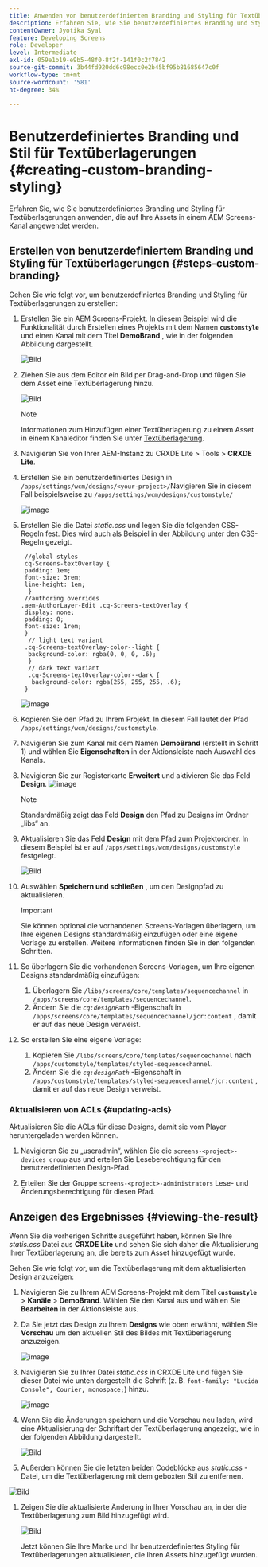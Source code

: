 ```yaml
---
title: Anwenden von benutzerdefiniertem Branding und Styling für Textüberlagerungen
description: Erfahren Sie, wie Sie benutzerdefiniertes Branding und Styling für Textüberlagerungen anwenden, die auf Assets in einem AEM Screens-Kanal angewendet werden.
contentOwner: Jyotika Syal
feature: Developing Screens
role: Developer
level: Intermediate
exl-id: 059e1b19-e9b5-48f0-8f2f-141f0c2f7842
source-git-commit: 3b44fd920dd6c98ecc0e2b45bf95b81685647c0f
workflow-type: tm+mt
source-wordcount: '581'
ht-degree: 34%

---
```


# Benutzerdefiniertes Branding und Stil für Textüberlagerungen {#creating-custom-branding-styling}

Erfahren Sie, wie Sie benutzerdefiniertes Branding und Styling für Textüberlagerungen anwenden, die auf Ihre Assets in einem AEM Screens-Kanal angewendet werden.

## Erstellen von benutzerdefiniertem Branding und Styling für Textüberlagerungen {#steps-custom-branding}

Gehen Sie wie folgt vor, um benutzerdefiniertes Branding und Styling für Textüberlagerungen zu erstellen:

1. Erstellen Sie ein AEM Screens-Projekt. In diesem Beispiel wird die Funktionalität durch Erstellen eines Projekts mit dem Namen **`customstyle`** und einen Kanal mit dem Titel **DemoBrand** , wie in der folgenden Abbildung dargestellt.

   ![Bild](/help/user-guide/assets/custom-brand/custom-brand1.png)

1. Ziehen Sie aus dem Editor ein Bild per Drag-and-Drop und fügen Sie dem Asset eine Textüberlagerung hinzu.

   ![Bild](/help/user-guide/assets/custom-brand/custom-brand2.png)

   >[!NOTE]
   >Informationen zum Hinzufügen einer Textüberlagerung zu einem Asset in einem Kanaleditor finden Sie unter [Textüberlagerung](/help/user-guide/text-overlay.md).

1. Navigieren Sie von Ihrer AEM-Instanz zu CRXDE Lite > Tools > **CRXDE Lite**.

1. Erstellen Sie ein benutzerdefiniertes Design in `/apps/settings/wcm/designs/<your-project>/`Navigieren Sie in diesem Fall beispielsweise zu `/apps/settings/wcm/designs/customstyle/`

   ![image](/help/user-guide/assets/custom-brand/custom-brand3.png)

1. Erstellen Sie die Datei *static.css* und legen Sie die folgenden CSS-Regeln fest. Dies wird auch als Beispiel in der Abbildung unter den CSS-Regeln gezeigt.

   ```shell
    //global styles
    cq-Screens-textOverlay {
    padding: 1em;
    font-size: 3rem;
    line-height: 1em;
     }
    //authoring overrides
   .aem-AuthorLayer-Edit .cq-Screens-textOverlay {
    display: none;
    padding: 0;
    font-size: 1rem;
    }
     // light text variant
    .cq-Screens-textOverlay-color--light {
     background-color: rgba(0, 0, 0, .6);
     }
     // dark text variant
     .cq-Screens-textOverlay-color--dark {
      background-color: rgba(255, 255, 255, .6);
    }
   ```

   ![image](/help/user-guide/assets/custom-brand/custom-brand4.png)

1. Kopieren Sie den Pfad zu Ihrem Projekt. In diesem Fall lautet der Pfad `/apps/settings/wcm/designs/customstyle`.

1. Navigieren Sie zum Kanal mit dem Namen **DemoBrand** (erstellt in Schritt 1) und wählen Sie **Eigenschaften** in der Aktionsleiste nach Auswahl des Kanals.

1. Navigieren Sie zur Registerkarte **Erweitert** und aktivieren Sie das Feld **Design**.
   ![image](/help/user-guide/assets/custom-brand/custom-brand5.png)

   >[!NOTE]
   >Standardmäßig zeigt das Feld **Design** den Pfad zu Designs im Ordner „libs“ an.

1. Aktualisieren Sie das Feld **Design** mit dem Pfad zum Projektordner. In diesem Beispiel ist er auf `/apps/settings/wcm/designs/customstyle` festgelegt.

   ![Bild](/help/user-guide/assets/custom-brand/custom-brand6.png)

1. Auswählen **Speichern und schließen** , um den Designpfad zu aktualisieren.

   >[!IMPORTANT]
   >Sie können optional die vorhandenen Screens-Vorlagen überlagern, um Ihre eigenen Designs standardmäßig einzufügen oder eine eigene Vorlage zu erstellen. Weitere Informationen finden Sie in den folgenden Schritten.

1. So überlagern Sie die vorhandenen Screens-Vorlagen, um Ihre eigenen Designs standardmäßig einzufügen:

   1. Überlagern Sie `/libs/screens/core/templates/sequencechannel` in `/apps/screens/core/templates/sequencechannel`.
   1. Ändern Sie die *`cq:designPath`* -Eigenschaft in `/apps/screens/core/templates/sequencechannel/jcr:content` , damit er auf das neue Design verweist.

1. So erstellen Sie eine eigene Vorlage:
   1. Kopieren Sie `/libs/screens/core/templates/sequencechannel` nach `/apps/customstyle/templates/styled-sequencechannel`.
   1. Ändern Sie die *`cq:designPath`* -Eigenschaft in `/apps/customstyle/templates/styled-sequencechannel/jcr:content` , damit er auf das neue Design verweist.


### Aktualisieren von ACLs {#updating-acls}

Aktualisieren Sie die ACLs für diese Designs, damit sie vom Player heruntergeladen werden können.

1. Navigieren Sie zu „useradmin“, wählen Sie die `screens-<project>-devices group` aus und erteilen Sie Leseberechtigung für den benutzerdefinierten Design-Pfad.

1. Erteilen Sie der Gruppe `screens-<project>-administrators` Lese- und Änderungsberechtigung für diesen Pfad.

## Anzeigen des Ergebnisses {#viewing-the-result}

Wenn Sie die vorherigen Schritte ausgeführt haben, können Sie Ihre *statis.css* Datei aus **CRXDE Lite** und sehen Sie sich daher die Aktualisierung Ihrer Textüberlagerung an, die bereits zum Asset hinzugefügt wurde.

Gehen Sie wie folgt vor, um die Textüberlagerung mit dem aktualisierten Design anzuzeigen:

1. Navigieren Sie zu Ihrem AEM Screens-Projekt mit dem Titel **`customstyle`** > **Kanäle** > **DemoBrand**. Wählen Sie den Kanal aus und wählen Sie **Bearbeiten** in der Aktionsleiste aus.

1. Da Sie jetzt das Design zu Ihrem **Designs** wie oben erwähnt, wählen Sie **Vorschau** um den aktuellen Stil des Bildes mit Textüberlagerung anzuzeigen.

   ![image](/help/user-guide/assets/custom-brand/custom-brand7.png)

1. Navigieren Sie zu Ihrer Datei *static.css* in CRXDE Lite und fügen Sie dieser Datei wie unten dargestellt die Schrift (z. B. `font-family: "Lucida Console", Courier, monospace;`) hinzu.

   ![image](/help/user-guide/assets/custom-brand/custom-brand8.png)

1. Wenn Sie die Änderungen speichern und die Vorschau neu laden, wird eine Aktualisierung der Schriftart der Textüberlagerung angezeigt, wie in der folgenden Abbildung dargestellt.

   ![Bild](/help/user-guide/assets/custom-brand/custom-brand9.png)

1. Außerdem können Sie die letzten beiden Codeblöcke aus *static.css* -Datei, um die Textüberlagerung mit dem geboxten Stil zu entfernen.

![Bild](/help/user-guide/assets/custom-brand/custom-brand10.png)

1. Zeigen Sie die aktualisierte Änderung in Ihrer Vorschau an, in der die Textüberlagerung zum Bild hinzugefügt wird.

   ![Bild](/help/user-guide/assets/custom-brand/custom-brand11.png)

   Jetzt können Sie Ihre Marke und Ihr benutzerdefiniertes Styling für Textüberlagerungen aktualisieren, die Ihren Assets hinzugefügt wurden.
